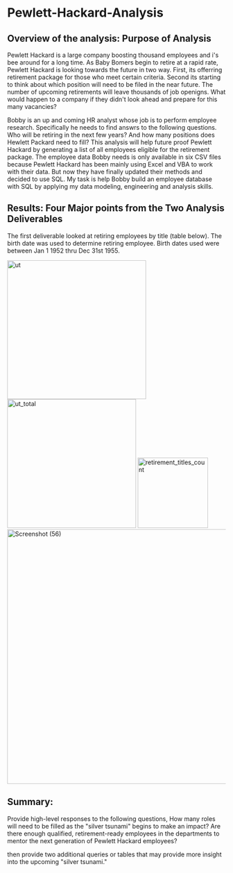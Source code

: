 # Pewlett-Hackard-Analysis



## Overview of the analysis: Purpose of Analysis

Pewlett Hackard is a large company boosting thousand employees and i's bee around for a long time. As Baby Bomers begin to retire at a rapid rate, Pewlett Hackard is looking towards the future in two way. First, its offerring retirement package for those who meet certain criteria. Second its starting to think about which position will need to be filed in the near future. The number of upcoming retirements will leave thousands of job openigns. What would happen to a company if they didn't look ahead and prepare for this many vacancies?

Bobby is an up and coming HR analyst whose job is to perform employee research. Specifically he needs to find answrs to the following questions. Who will be retiring in the next few years? And how many positions does Hewlett Packard need to fill? This analysis will help future proof Pewlett Hackard by generating a list of all employees eligible for the retirement package. The employee data Bobby needs is only available in six CSV files because Pewlett Hackard has been mainly using Excel and VBA to work with their data. But now they have finally updated their methods and decided to use SQL. My task is help Bobby build an employee database with SQL by applying my data modeling, engineering and analysis skills.


## Results: Four Major points from the Two Analysis Deliverables

The first deliverable looked at retiring employees by title (table below). The birth date was used to determine retiring employee. Birth dates used were between Jan 1 1952 thru Dec 31st 1955.

<img width="320" alt="ut" src="https://user-images.githubusercontent.com/102890151/169677592-a00b6138-3260-4945-845a-c6bdff7f2d42.png">


<img width="297" alt="ut_total" src="https://user-images.githubusercontent.com/102890151/169677500-b4a20e1e-9350-46c3-94f7-c838eca39e2f.png">


<img width="162" alt="retirement_titles_count" src="https://user-images.githubusercontent.com/102890151/169677144-9d21da48-ef67-4fcc-9de6-9fa25909752c.png">



<img width="587" alt="Screenshot (56)" src="https://user-images.githubusercontent.com/102890151/169675932-740bacc7-1e71-4ba4-9369-7a4ecff83b23.png">



## Summary: 

Provide high-level responses to the following questions, 
How many roles will need to be filled as the "silver tsunami" begins to make an impact?
Are there enough qualified, retirement-ready employees in the departments to mentor the next generation of Pewlett Hackard employees?

then provide two additional queries or tables that may provide more insight into the upcoming "silver tsunami."
